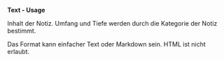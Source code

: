 **Text - Usage**

Inhalt der Notiz. Umfang und Tiefe werden durch die Kategorie der Notiz bestimmt.

Das Format kann einfacher Text oder Markdown sein. HTML ist nicht erlaubt.
